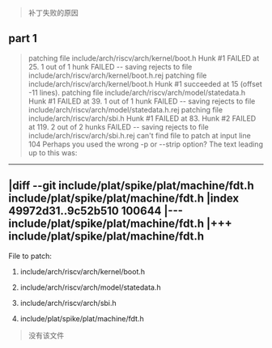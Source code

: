 > 补丁失败的原因

## part 1

> patching file include/arch/riscv/arch/kernel/boot.h
Hunk #1 FAILED at 25.
1 out of 1 hunk FAILED -- saving rejects to file include/arch/riscv/arch/kernel/boot.h.rej
patching file include/arch/riscv/arch/kernel/boot.h
Hunk #1 succeeded at 15 (offset -11 lines).
patching file include/arch/riscv/arch/model/statedata.h
Hunk #1 FAILED at 39.
1 out of 1 hunk FAILED -- saving rejects to file include/arch/riscv/arch/model/statedata.h.rej
patching file include/arch/riscv/arch/sbi.h
Hunk #1 FAILED at 83.
Hunk #2 FAILED at 119.
2 out of 2 hunks FAILED -- saving rejects to file include/arch/riscv/arch/sbi.h.rej
can't find file to patch at input line 104
Perhaps you used the wrong -p or --strip option?
The text leading up to this was:
--------------------------
|diff --git include/plat/spike/plat/machine/fdt.h include/plat/spike/plat/machine/fdt.h
|index 49972d31..9c52b510 100644
|--- include/plat/spike/plat/machine/fdt.h
|+++ include/plat/spike/plat/machine/fdt.h
--------------------------
File to patch: 

1. include/arch/riscv/arch/kernel/boot.h

2. include/arch/riscv/arch/model/statedata.h

3. include/arch/riscv/arch/sbi.h

4. include/plat/spike/plat/machine/fdt.h
> 没有该文件
